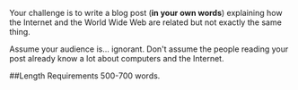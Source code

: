 Your challenge is to write a blog post (**in your own words**) explaining how the Internet and the World Wide Web are related but not exactly the same thing.

Assume your audience is... ignorant. Don't assume the people reading your post already know a lot about computers and the Internet.

##Length Requirements
500-700 words.